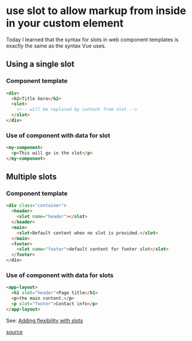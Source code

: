 # use slot to allow markup from inside in your custom element

Today I learned that the syntax for slots in web component templates is exactly the same as the syntax Vue uses.

## Using a single slot

### Component template

```html
<div>
  <h2>Title here</h2>
  <slot>
    <!-- will be replaced by content from slot -->
  </slot>
</div>
```

### Use of component with data for slot

```html
<my-component>
  <p>This will go in the slot</p>
</my-component>
```

## Multiple slots

### Component template

```html
<div class="container">
  <header>
    <slot name="header"></slot>
  </header>
  <main>
    <slot>Default content when no slot is provided.</slot>
  </main>
  <footer>
    <slot name="footer">default content for footer slot</slot>
  </footer>
</div>
```

### Use of component with data for slots

```html
<app-layout>
  <h1 slot="header">Page title</h1>
  <p>the main content.</p>
  <p slot="footer">Contact info</p>
</app-layout>
```

See: [Adding flexibility with slots](https://developer.mozilla.org/en-US/docs/Web/Web_Components/Using_templates_and_slots#Adding_flexibility_with_slots)

[source](https://devhints.io/vue#slots)
